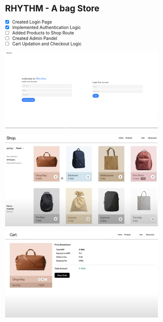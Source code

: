 # RHYTHM - A bag Store

- [x] Created Login Page
- [x] Implemented Authentication Logic
- [ ] Added Products to Shop Route
- [ ] Created Admin Pandel 
- [ ] Cart Updation and Checkout Logic

![login](./Display/login.PNG)

![shop](./Display/shop.PNG)

![cart](./Display/cart.PNG)